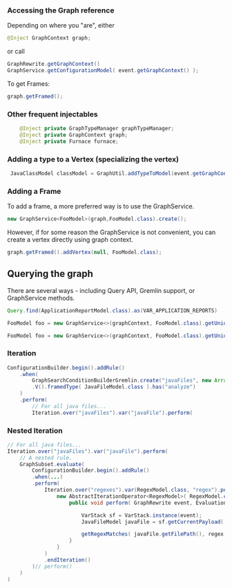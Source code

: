 ### Accessing the Graph reference

Depending on where you "are", either 

```java
@Inject GraphContext graph;
```
or call 

```java
GraphRewrite.getGraphContext()
GraphService.getConfigurationModel( event.getGraphContext() );
```
To get Frames:

```java
graph.getFramed();
```

### Other frequent injectables

```java
    @Inject private GraphTypeManager graphTypeManager;    
    @Inject private GraphContext graph;
    @Inject private Furnace furnace;
```

### Adding a type to a Vertex (specializing the vertex)

```java
 JavaClassModel classModel = GraphUtil.addTypeToModel(event.getGraphContext(), frame, JavaClassModel.class);
```

### Adding a Frame
To add a frame, a more preferred way is to use the GraphService.
```java
new GraphService<FooModel>(graph,FooModel.class).create();
```
However, if for some reason the GraphService is not convenient, you can create a vertex directly using graph context.
```java
graph.getFramed().addVertex(null, FooModel.class);
```

## Querying the graph

There are several ways - including Query API, Gremlin support, or GraphService methods.
```java
Query.find(ApplicationReportModel.class).as(VAR_APPLICATION_REPORTS)
```
```java
FooModel foo = new GraphService<>(graphContext, FooModel.class).getUnique();
```
```java
FooModel foo = new GraphService<>(graphContext, FooModel.class).getUniqueByProperty("size", 1);
```


### Iteration

```java
ConfigurationBuilder.begin().addRule()
    .when(
        GraphSearchConditionBuilderGremlin.create("javaFiles", new ArrayList())
        .V().framedType( JavaFileModel.class ).has("analyze")
    )
    .perform(
        // For all java files...
        Iteration.over("javaFiles").var("javaFile").perform(
```

### Nested Iteration

```java
// For all java files...
Iteration.over("javaFiles").var("javaFile").perform(
    // A nested rule.
    GraphSubset.evaluate(
        ConfigurationBuilder.begin().addRule()
        .when(...)
        .perform(
            Iteration.over("regexes").var(RegexModel.class, "regex").perform(
                new AbstractIterationOperator<RegexModel>( RegexModel.class, "regex" ) {
                    public void perform( GraphRewrite event, EvaluationContext context, RegexModel regex ) {

                        VarStack sf = VarStack.instance(event);
                        JavaFileModel javaFile = sf.getCurrentPayload( JavaFileModel.class, "javaFile");

                        getRegexMatches( javaFile.getFilePath(), regex.getRegex() );
                    }
                }
            )
            .endIteration()
        )// perform()
    )
)
```